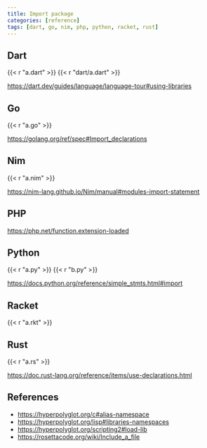 ```yaml
---
title: Import package
categories: [reference]
tags: [dart, go, nim, php, python, racket, rust]
---
```


## Dart

{{< r "a.dart" >}}
{{< r "dart/a.dart" >}}

<https://dart.dev/guides/language/language-tour#using-libraries>

## Go

{{< r "a.go" >}}

<https://golang.org/ref/spec#Import_declarations>

## Nim

{{< r "a.nim" >}}

<https://nim-lang.github.io/Nim/manual#modules-import-statement>

## PHP

<https://php.net/function.extension-loaded>

## Python

{{< r "a.py" >}}
{{< r "b.py" >}}

<https://docs.python.org/reference/simple_stmts.html#import>

## Racket

{{< r "a.rkt" >}}

## Rust

{{< r "a.rs" >}}

<https://doc.rust-lang.org/reference/items/use-declarations.html>

## References

- <https://hyperpolyglot.org/c#alias-namespace>
- <https://hyperpolyglot.org/lisp#libraries-namespaces>
- <https://hyperpolyglot.org/scripting2#load-lib>
- <https://rosettacode.org/wiki/Include_a_file>
